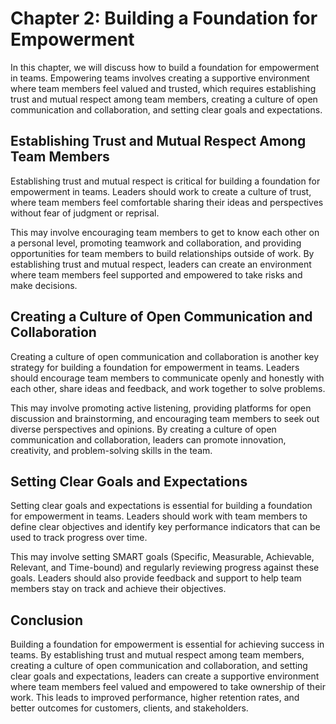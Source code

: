 Chapter 2: Building a Foundation for Empowerment
================================================

In this chapter, we will discuss how to build a foundation for empowerment in teams. Empowering teams involves creating a supportive environment where team members feel valued and trusted, which requires establishing trust and mutual respect among team members, creating a culture of open communication and collaboration, and setting clear goals and expectations.

Establishing Trust and Mutual Respect Among Team Members
--------------------------------------------------------

Establishing trust and mutual respect is critical for building a foundation for empowerment in teams. Leaders should work to create a culture of trust, where team members feel comfortable sharing their ideas and perspectives without fear of judgment or reprisal.

This may involve encouraging team members to get to know each other on a personal level, promoting teamwork and collaboration, and providing opportunities for team members to build relationships outside of work. By establishing trust and mutual respect, leaders can create an environment where team members feel supported and empowered to take risks and make decisions.

Creating a Culture of Open Communication and Collaboration
----------------------------------------------------------

Creating a culture of open communication and collaboration is another key strategy for building a foundation for empowerment in teams. Leaders should encourage team members to communicate openly and honestly with each other, share ideas and feedback, and work together to solve problems.

This may involve promoting active listening, providing platforms for open discussion and brainstorming, and encouraging team members to seek out diverse perspectives and opinions. By creating a culture of open communication and collaboration, leaders can promote innovation, creativity, and problem-solving skills in the team.

Setting Clear Goals and Expectations
------------------------------------

Setting clear goals and expectations is essential for building a foundation for empowerment in teams. Leaders should work with team members to define clear objectives and identify key performance indicators that can be used to track progress over time.

This may involve setting SMART goals (Specific, Measurable, Achievable, Relevant, and Time-bound) and regularly reviewing progress against these goals. Leaders should also provide feedback and support to help team members stay on track and achieve their objectives.

Conclusion
----------

Building a foundation for empowerment is essential for achieving success in teams. By establishing trust and mutual respect among team members, creating a culture of open communication and collaboration, and setting clear goals and expectations, leaders can create a supportive environment where team members feel valued and empowered to take ownership of their work. This leads to improved performance, higher retention rates, and better outcomes for customers, clients, and stakeholders.
